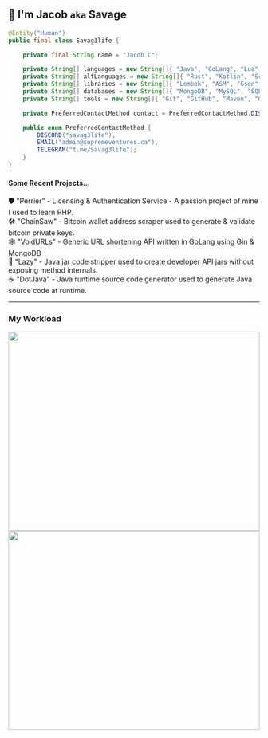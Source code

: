 ## 👋 I'm Jacob `aka` Savage

```java
@Entity("Human")
public final class Savag3life {

    private final String name = "Jacob C";

    private String[] languages = new String[]{ "Java", "GoLang", "Lua", "JavaScript", "PHP", "C#" };
    private String[] altLanguages = new String[]{ "Rust", "Kotlin", "Scala", "C++", "Python" };
    private String[] libraries = new String[]{ "Lombok", "ASM", "Gson", "Guice", "Laravel", "Gin", "JUnit" };
    private String[] databases = new String[]{ "MongoDB", "MySQL", "SQLite", "Redis", "MariaDB" };
    private String[] tools = new String[]{ "Git", "GitHub", "Maven", "Gradle", "Docker", "Jenkins", "JavaDoc" };

    private PreferredContactMethod contact = PreferredContactMethod.DISCORD;

    public enum PreferredContactMethod {
        DISCORD("savag3life"),
        EMAIL("admin@supremeventures.ca"),
        TELEGRAM("t.me/Savag3life");
    }
}
```
 
#### Some Recent Projects...
🛡️ "Perrier" - Licensing & Authentication Service - A passion project of mine I used to learn PHP.</br>
🛠️ "ChainSaw" - Bitcoin wallet address scraper used to generate & validate bitcoin private keys.</br>
🕸️ "VoidURLs" - Generic URL shortening API written in GoLang using Gin & MongoDB</br>
🤙 "Lazy" - Java jar code stripper used to create developer API jars without exposing method internals.</br>
☕ "DotJava" - Java runtime source code generator used to generate Java source code at runtime.</br>

---

### My Workload
<img src="https://wakatime.com/share/@9cf87436-f702-49fa-8db3-5210aec8af0a/8214779c-956c-49ba-aeea-44c0f6db31ac.svg" width="100%" height="400">
<img src="https://wakatime.com/share/@9cf87436-f702-49fa-8db3-5210aec8af0a/a8bf3f48-ddaf-4b25-bfab-32ace0fd61aa.svg" width="100%" height="400">
